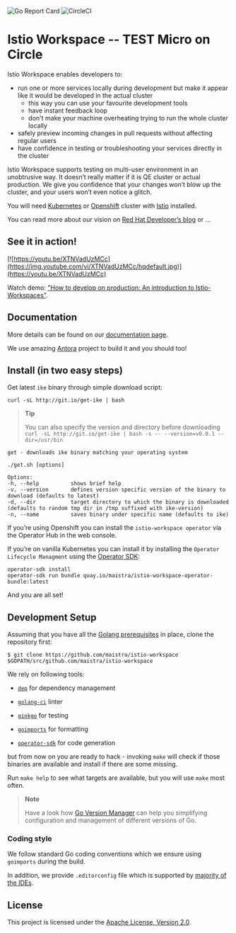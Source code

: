 ![Go Report Card](https://goreportcard.com/badge/github.com/maistra/istio-workspace)
![CircleCI](https://circleci.com/gh/maistra/istio-workspace.svg?style=svg)

# Istio Workspace -- TEST Micro on Circle

<!-- tag::description[] -->
Istio Workspace enables developers to:

 * run one or more services locally during development but make it appear like it would be developed in the actual cluster
   * this way you can use your favourite development tools
   * have instant feedback loop
   * don't make your machine overheating trying to run the whole cluster locally
 * safely preview incoming changes in pull requests without affecting regular users 
 * have confidence in testing or troubleshooting your services directly in the cluster

Istio Workspace supports testing on multi-user environment in an unobtrusive way.
It doesn’t really matter if it is QE cluster or actual production. We give you confidence that your changes won’t blow up the cluster, and your users won’t even notice a glitch.

You will need [Kubernetes](https://k8s.io) or [Openshift](https://openshift.com) cluster with  [Istio](https://istio.io/) installed. 

You can read more about our vision on [Red Hat Developer’s blog](https://developers.redhat.com/blog/2020/07/14/developing-and-testing-on-production-with-kubernetes-and-istio-workspace/) or ...

## See it in action!

[![https://youtu.be/XTNVadUzMCc](https://img.youtube.com/vi/XTNVadUzMCc/hqdefault.jpg)](https://youtu.be/XTNVadUzMCc)

Watch demo: ["How to develop on production: An introduction to Istio-Workspaces"](https://youtu.be/XTNVadUzMCc).

## Documentation

More details can be found on our [documentation page](https://istio-workspace-docs.netlify.com/).

<!-- end::description[] -->

We use amazing [Antora](https://antora.org/) project to build it and you should too!

## Install (in two easy steps)

Get latest `ike` binary through simple download script:

    curl -sL http://git.io/get-ike | bash

> **Tip**
>
> You can also specify the version and directory before downloading `curl -sL http://git.io/get-ike | bash -s -- --version=v0.0.1 --dir=/usr/bin`

    get - downloads ike binary matching your operating system

    ./get.sh [options]

    Options:
    -h, --help          shows brief help
    -v, --version       defines version specific version of the binary to download (defaults to latest)
    -d, --dir           target directory to which the binary is downloaded (defaults to random tmp dir in /tmp suffixed with ike-version)
    -n, --name          saves binary under specific name (defaults to ike)

If you’re using Openshift you can install the `istio-workspace operator` via the Operator Hub in the web console.

If you’re on vanilla Kubernetes you can install it by installing the `Operator Lifecycle Managment` using the [Operator SDK](https://sdk.operatorframework.io/docs/installation/):

    operator-sdk install
    operator-sdk run bundle quay.io/maistra/istio-workspace-operator-bundle:latest

And you are all set!

## Development Setup

Assuming that you have all the [Golang prerequisites](https://golang.org/doc/install) in place, clone the repository first:

    $ git clone https://github.com/maistra/istio-workspace $GOPATH/src/github.com/maistra/istio-workspace

We rely on following tools:

-   [`dep`](https://golang.github.io/dep/) for dependency management

-   [`golang-ci`](https://github.com/golangci/golangci-lint) linter

-   [`ginkgo`](https://github.com/onsi/ginkgo) for testing

-   [`goimports`](https://godoc.org/golang.org/x/tools/cmd/goimports) for formatting

-   [`operator-sdk`](https://github.com/operator-framework/operator-sdk) for code generation

but from now on you are ready to hack - invoking `make` will check if those binaries are available and install if there are some missing.

Run `make help` to see what targets are available, but you will use `make` most often.

> **Note**
>
> Have a look how [Go Version Manager](https://github.com/moovweb/gvm) can help you simplifying configuration
> and management of different versions of Go.

### Coding style

We follow standard Go coding conventions which we ensure using `goimports` during the build.

In addition, we provide `.editorconfig` file which is supported by [majority of the IDEs](https://editorconfig.org/#download).

## License

This project is licensed under the [Apache License, Version 2.0](http://www.apache.org/licenses/).
